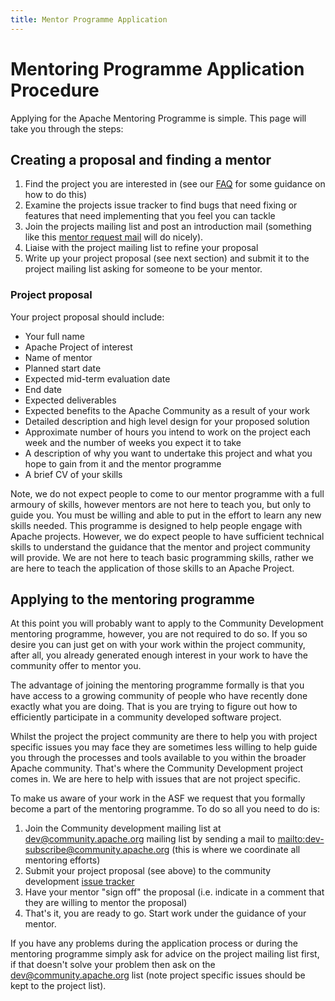 ```yaml
---
title: Mentor Programme Application
---
```


<a name="MentorProgrammeApplication-MentoringProgrammeApplicationProcedure"></a>
# Mentoring Programme Application Procedure

Applying for the Apache Mentoring Programme is simple. This page will take
you through the steps:

<a name="MentorProgrammeApplication-Creatingaproposalandfindingamentor"></a>
## Creating a proposal and finding a mentor

1. Find the project you are interested in (see our [FAQ](newbiefaq.html)
 for some guidance on how to do this)
1. Examine the projects issue tracker to find bugs that need fixing or
features that need implementing that you feel you can tackle
1. Join the projects mailing list and post an introduction mail (something
like this [mentor request mail](mentor-request-mail.html)
 will do nicely). 
1. Liaise with the project mailing list to refine your proposal
1. Write up your project proposal (see next section) and submit it to the
project mailing list asking for someone to be your mentor.

<a name="MentorProgrammeApplication-Projectproposal"></a>
### Project proposal

Your project proposal should include:

 * Your full name
 * Apache Project of interest
 * Name of mentor
 * Planned  start date
 * Expected mid-term evaluation date
 * End date
 * Expected deliverables
 * Expected benefits to the Apache Community as a result of your work
 * Detailed description and high level design for your proposed solution
 * Approximate number of hours you intend to work on the project each week
and the number of weeks you expect it to take
 * A description of why you want to undertake this project and what you
hope to gain from it and the mentor programme
 * A brief CV of your skills

Note, we do not expect people to come to our mentor programme with a full
armoury of skills, however mentors are not here to teach you, but only to guide
you. You must be willing and able to put in the effort to learn any new
skills needed. This programme is designed to help people engage with Apache
projects. However, we do expect people to have sufficient technical skills
to understand the guidance that the mentor and project community will
provide. We are not here to teach basic programming skills, rather we are
here to teach the application of those skills to an Apache Project.

<a name="MentorProgrammeApplication-Applyingtothementoringprogramme"></a>
## Applying to the mentoring programme

At this point you will probably want to apply to the Community Development
mentoring programme, however, you are not required to do so. If you so
desire you can just get on with your work within the project community,
after all, you already generated enough interest in your work to have the
community offer to mentor you.

The advantage of joining the mentoring programme formally is that you have
access to a growing community of people who have recently done exactly what
you are doing. That is you are trying to figure out how to efficiently
participate in a community developed software project.

Whilst the project the project community are there to help you with project
specific issues you may face they are sometimes less willing to help guide
you through the processes and tools available to you within the broader
Apache community. That's where the Community Development project comes in.
We are here to help with issues that are not project specific.

To make us aware of your work in the ASF we request that you formally
become a part of the mentoring programme. To do so all you need to do is:

1. Join the Community development mailing list at dev@community.apache.org
mailing list by sending a mail to [mailto:dev-subscribe@community.apache.org](mailto:dev-subscribe@community.apache.org)
 (this is where we coordinate all mentoring efforts)
1. Submit your project proposal (see above) to the community development [issue tracker](https://issues.apache.org/jira/browse/COMDEV)
1. Have your mentor "sign off" the proposal (i.e. indicate in a comment
that they are willing to mentor the proposal)
1. That's it, you are ready to go. Start work under the guidance of your
mentor.

If you have any problems during the application process or during the
mentoring programme simply ask for advice on the project mailing list
first, if that doesn't solve your problem then ask on the
dev@community.apache.org list (note project specific issues should be kept
to the project list).
